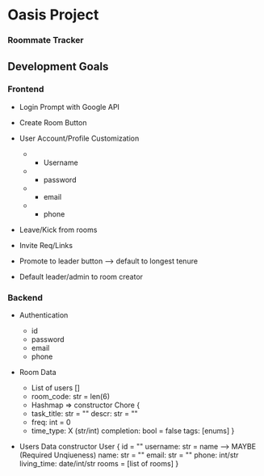 # Oasis Project
### Roommate Tracker

## Development Goals

### Frontend

- Login Prompt with Google API
- Create Room Button 
- User Account/Profile Customization
	- * Username
	- * password
	- * email
	- * phone

- Leave/Kick from rooms
- Invite Req/Links
- Promote to leader button --> default to longest tenure 
- Default leader/admin to room creator

### Backend
- Authentication
	- id
	- password
	- email
	- phone


- Room Data
	- List of users []
	- room_code: str = len(6)
	- Hashmap => 
	constructor Chore {
	* task_title: str = ""
	descr: str = ""
	* freq: int = 0
	* time_type: X (str/int)
	completion: bool = false
	tags: [enums]
	}

- Users Data
	constructor User {
	id = ""
	username: str = name --> MAYBE (Required Unqiueness)
	name: str = ""
	email: str = ""
	phone: int/str
	living_time: date/int/str
	rooms = [list of rooms]
	}
	
